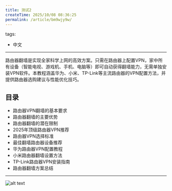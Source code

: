 ```yaml
---
title: 测试2
createTime: 2025/10/08 08:36:25
permalink: /article/bm9wjy9w/
---
```

tags:
  - 中文

---

路由器翻墙是实现全家科学上网的高效方案。只需在路由器上配置VPN，家中所有设备（智能电视、游戏机、手机、电脑等）即可自动获得翻墙能力，无需单独安装VPN软件。本教程涵盖华为、小米、TP-Link等主流路由器的VPN配置方法，并提供路由器选购建议与性能优化技巧。


<!-- more -->

## 目录

- 路由器VPN翻墙的基本要求
- 路由器翻墙的主要优势
- 路由器翻墙的潜在限制
- 2025年顶级路由器VPN推荐
- 路由器VPN选择标准
- 最佳翻墙路由器设备推荐
- 华为路由器VPN配置教程
- 小米路由器翻墙设置方法
- TP-Link路由器VPN安装指南
- 路由器翻墙方案总结 
---
![alt text](images/测试1/image.png)

